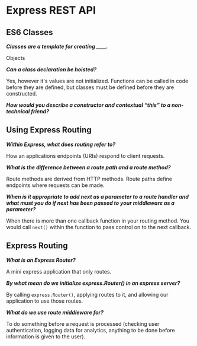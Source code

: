 # Express REST API

## ES6 Classes

***Classes are a template for creating ____.***

Objects

***Can a class declaration be hoisted?***

Yes, however it's values are not initialized. Functions can be called in code before they are defined, but classes must be defined before they are constructed.

***How would you describe a constructor and contextual “this” to a non-technical friend?***

## Using Express Routing

***Within Express, what does routing refer to?***

How an applications endpoints (URIs) respond to client requests.

***What is the difference between a route path and a route method?***

Route methods are derived from HTTP methods. Route paths define endpoints where requests can be made. 

***When is it appropriate to add next as a parameter to a route handler and what must you do if next has been passed to your middleware as a parameter?***

When there is more than one callback function in your routing method. You would call `next()` within the function to pass control on to the next callback.

## Express Routing

***What is an Express Router?***

A mini express application that only routes.

***By what mean do we initialize express.Router() in an express server?***

By calling `express.Router()`, applying routes to it, and allowing our application to use those routes.

***What do we use route middleware for?***

To do something before a request is processed (checking user authentication, logging data for analytics, anything to be done before information is given to the user).
